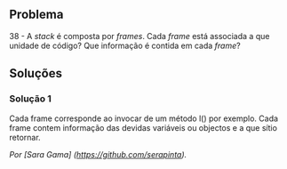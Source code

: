 ## Problema

38 - A _stack_ é composta por _frames_. Cada _frame_ está associada a que
unidade de código? Que informação é contida em cada _frame_?


## Soluções

### Solução 1

Cada frame corresponde ao invocar de um método l() por exemplo. Cada frame contem informação das devidas variáveis ou objectos e a que sítio retornar.  

*Por [Sara Gama] (https://github.com/serapinta).*

